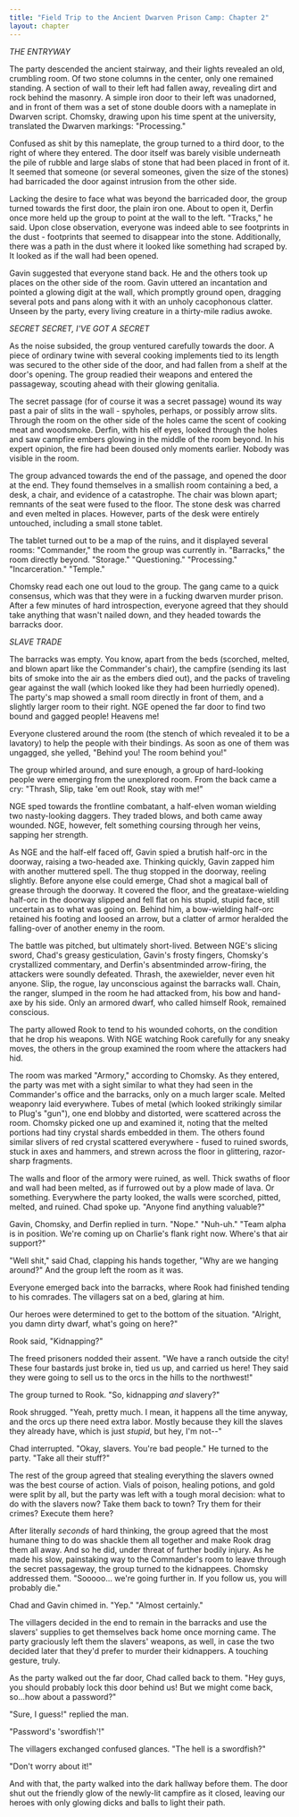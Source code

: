 ```yaml
---
title: "Field Trip to the Ancient Dwarven Prison Camp: Chapter 2"
layout: chapter
---
```


*THE ENTRYWAY*

The party descended the ancient stairway, and their lights revealed an old, crumbling room. Of two stone columns in the center, only one remained standing. A section of wall to their left had fallen away, revealing dirt and rock behind the masonry. A simple iron door to their left was unadorned, and in front of them was a set of stone double doors with a nameplate in Dwarven script. Chomsky, drawing upon his time spent at the university, translated the Dwarven markings: "Processing."

Confused as shit by this nameplate, the group turned to a third door, to the right of where they entered. The door itself was barely visible underneath the pile of rubble and large slabs of stone that had been placed in front of it. It seemed that someone (or several someones, given the size of the stones) had barricaded the door against intrusion from the other side.

<!--more-->

Lacking the desire to face what was beyond the barricaded door, the group turned towards the first door, the plain iron one. About to open it, Derfin once more held up the group to point at the wall to the left. "Tracks," he said. Upon close observation, everyone was indeed able to see footprints in the dust - footprints that seemed to disappear into the stone. Additionally, there was a path in the dust where it looked like something had scraped by. It looked as if the wall had been opened.

Gavin suggested that everyone stand back. He and the others took up places on the other side of the room. Gavin uttered an incantation and pointed a glowing digit at the wall, which promptly ground open, dragging several pots and pans along with it with an unholy cacophonous clatter. Unseen by the party, every living creature in a thirty-mile radius awoke.

*SECRET SECRET, I'VE GOT A SECRET*

As the noise subsided, the group ventured carefully towards the door. A piece of ordinary twine with several cooking implements tied to its length was secured to the other side of the door, and had fallen from a shelf at the door's opening. The group readied their weapons and entered the passageway, scouting ahead with their glowing genitalia.

The secret passage (for of course it was a secret passage) wound its way past a pair of slits in the wall - spyholes, perhaps, or possibly arrow slits. Through the room on the other side of the holes came the scent of cooking meat and woodsmoke. Derfin, with his elf eyes, looked through the holes and saw campfire embers glowing in the middle of the room beyond. In his expert opinion, the fire had been doused only moments earlier. Nobody was visible in the room.

The group advanced towards the end of the passage, and opened the door at the end. They found themselves in a smallish room containing a bed, a desk, a chair, and evidence of a catastrophe. The chair was blown apart; remnants of the seat were fused to the floor. The stone desk was charred and even melted in places. However, parts of the desk were entirely untouched, including a small stone tablet.

The tablet turned out to be a map of the ruins, and it displayed several rooms: "Commander," the room the group was currently in. "Barracks," the room directly beyond. "Storage." "Questioning." "Processing." "Incarceration." "Temple."

Chomsky read each one out loud to the group. The gang came to a quick consensus, which was that they were in a fucking dwarven murder prison. After a few minutes of hard introspection, everyone agreed that they should take anything that wasn't nailed down, and they headed towards the barracks door.

*SLAVE TRADE*

The barracks was empty. You know, apart from the beds (scorched, melted, and blown apart like the Commander's chair), the campfire (sending its last bits of smoke into the air as the embers died out), and the packs of traveling gear against the wall (which looked like they had been hurriedly opened). The party's map showed a small room directly in front of them, and a slightly larger room to their right. NGE opened the far door to find two bound and gagged people! Heavens me!

Everyone clustered around the room (the stench of which revealed it to be a lavatory) to help the people with their bindings. As soon as one of them was ungagged, she yelled, "Behind you! The room behind you!"

The group whirled around, and sure enough, a group of hard-looking people were emerging from the unexplored room. From the back came a cry: "Thrash, Slip, take 'em out! Rook, stay with me!"

NGE sped towards the frontline combatant, a half-elven woman wielding two nasty-looking daggers. They traded blows, and both came away wounded. NGE, however, felt something coursing through her veins, sapping her strength.

As NGE and the half-elf faced off, Gavin spied a brutish half-orc in the doorway, raising a two-headed axe. Thinking quickly, Gavin zapped him with another muttered spell. The thug stopped in the doorway, reeling slightly. Before anyone else could emerge, Chad shot a magical ball of grease through the doorway. It covered the floor, and the greataxe-wielding half-orc in the doorway slipped and fell flat on his stupid, stupid face, still uncertain as to what was going on. Behind him, a bow-wielding half-orc retained his footing and loosed an arrow, but a clatter of armor heralded the falling-over of another enemy in the room.

The battle was pitched, but ultimately short-lived. Between NGE's slicing sword, Chad's greasy gesticulation, Gavin's frosty fingers, Chomsky's crystallized commentary, and Derfin's absentminded arrow-firing, the attackers were soundly defeated. Thrash, the axewielder, never even hit anyone. Slip, the rogue, lay unconscious against the barracks wall. Chain, the ranger, slumped in the room he had attacked from, his bow and hand-axe by his side. Only an armored dwarf, who called himself Rook, remained conscious.

The party allowed Rook to tend to his wounded cohorts, on the condition that he drop his weapons. With NGE watching Rook carefully for any sneaky moves, the others in the group examined the room where the attackers had hid.

The room was marked "Armory," according to Chomsky. As they entered, the party was met with a sight similar to what they had seen in the Commander's office and the barracks, only on a much larger scale. Melted weaponry laid everywhere. Tubes of metal (which looked strikingly similar to Plug's "gun"), one end blobby and distorted, were scattered across the room. Chomsky picked one up and examined it, noting that the melted portions had tiny crystal shards embedded in them. The others found similar slivers of red crystal scattered everywhere - fused to ruined swords, stuck in axes and hammers, and strewn across the floor in glittering, razor-sharp fragments.

The walls and floor of the armory were ruined, as well. Thick swaths of floor and wall had been melted, as if furrowed out by a plow made of lava. Or something. Everywhere the party looked, the walls were scorched, pitted, melted, and ruined.
Chad spoke up. "Anyone find anything valuable?"

Gavin, Chomsky, and Derfin replied in turn. "Nope." "Nuh-uh." "Team alpha is in position. We're coming up on Charlie's flank right now. Where's that air support?"

"Well shit," said Chad, clapping his hands together, "Why are we hanging around?" And the group left the room as it was.

Everyone emerged back into the barracks, where Rook had finished tending to his comrades. The villagers sat on a bed, glaring at him.

Our heroes were determined to get to the bottom of the situation. "Alright, you damn dirty dwarf, what's going on here?"

Rook said, "Kidnapping?"

The freed prisoners nodded their assent. "We have a ranch outside the city! These four bastards just broke in, tied us up, and carried us here! They said they were going to sell us to the orcs in the hills to the northwest!"

The group turned to Rook. "So, kidnapping _and_ slavery?"

Rook shrugged. "Yeah, pretty much. I mean, it happens all the time anyway, and the orcs up there need extra labor. Mostly because they kill the slaves they already have, which is just _stupid_, but hey, I'm not--"

Chad interrupted. "Okay, slavers. You're bad people." He turned to the party. "Take all their stuff?"

The rest of the group agreed that stealing everything the slavers owned was the best course of action. Vials of poison, healing potions, and gold were split by all, but the party was left with a tough moral decision: what to do with the slavers now? Take them back to town? Try them for their crimes? Execute them here?

After literally _seconds_ of hard thinking, the group agreed that the most humane thing to do was shackle them all together and make Rook drag them all away. And so he did, under threat of further bodily injury. As he made his slow, painstaking way to the Commander's room to leave through the secret passageway, the group turned to the kidnappees. Chomsky addressed them. "Sooooo... we're going further in. If you follow us, you will probably die."

Chad and Gavin chimed in. "Yep." "Almost certainly."

The villagers decided in the end to remain in the barracks and use the slavers' supplies to get themselves back home once morning came. The party graciously left them the slavers' weapons, as well, in case the two decided later that they'd prefer to murder their kidnappers. A touching gesture, truly.

As the party walked out the far door, Chad called back to them. "Hey guys, you should probably lock this door behind us! But we might come back, so...how about a password?"

"Sure, I guess!" replied the man.

"Password's 'swordfish'!"

The villagers exchanged confused glances. "The hell is a swordfish?"

"Don't worry about it!"

And with that, the party walked into the dark hallway before them. The door shut out the friendly glow of the newly-lit campfire as it closed, leaving our heroes with only glowing dicks and balls to light their path.